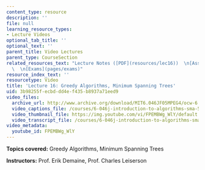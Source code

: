 ```yaml
---
content_type: resource
description: ''
file: null
learning_resource_types:
- Lecture Videos
optional_tab_title: ''
optional_text: ''
parent_title: Video Lectures
parent_type: CourseSection
related_resources_text: "Lecture Notes ([PDF](resources/lec16))  \n[Assignments](pages/assignments)\
  \  \n[Exams](pages/exams)"
resource_index_text: ''
resourcetype: Video
title: 'Lecture 16: Greedy Algorithms, Minimum Spanning Trees'
uid: 3b98255f-ecbd-dd4e-f435-b8937a71eed9
video_files:
  archive_url: http://www.archive.org/download/MIT6.046JF05MPEG4/ocw-6.046-09nov2005-220k.mp4
  video_captions_file: /courses/6-046j-introduction-to-algorithms-sma-5503-fall-2005/81dd46efcedf5d6e917a9f99e8da2a45_FPEMBWg_WlY.vtt
  video_thumbnail_file: https://img.youtube.com/vi/FPEMBWg_WlY/default.jpg
  video_transcript_file: /courses/6-046j-introduction-to-algorithms-sma-5503-fall-2005/1d8cc61551128f9281fb52ea5c4bff91_FPEMBWg_WlY.pdf
video_metadata:
  youtube_id: FPEMBWg_WlY
---
```


**Topics covered:** Greedy Algorithms, Minimum Spanning Trees

**Instructors:** Prof. Erik Demaine, Prof. Charles Leiserson